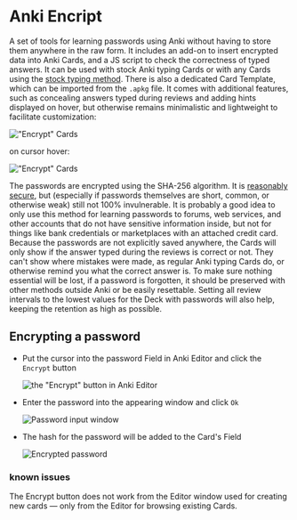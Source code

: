 # Anki Encript
A set of tools for learning passwords using Anki without having to store them anywhere in the raw form. It includes an add-on to insert encrypted data into Anki Cards, and a JS script to check the correctness of typed answers. It can be used with stock Anki typing Cards or with any Cards using the [stock typing method](https://docs.ankiweb.net/templates/fields.html#checking-your-answer). There is also a dedicated Card Template, which can be imported from the `.apkg` file. It comes with additional features, such as concealing answers typed during reviews and adding hints displayed on hover, but otherwise remains minimalistic and lightweight to facilitate customization:

!["Encrypt" Cards](https://github.com/user-attachments/assets/bfd0365c-b8f6-4451-a8c8-0009838a9834)

on cursor hover:

!["Encrypt" Cards](https://github.com/user-attachments/assets/cfb48248-e76b-4b71-b22b-7037c5acb264)

The passwords are encrypted using the SHA-256 algorithm. It is [reasonably secure](https://en.wikipedia.org/wiki/Hash_function_security_summary), but (especially if passwords themselves are short, common, or otherwise weak) still not 100% invulnerable. It is probably a good idea to only use this method for learning passwords to forums, web services, and other accounts that do not have sensitive information inside, but not for things like bank credentials or marketplaces with an attached credit card.
Because the passwords are not explicitly saved anywhere, the Cards will only show if the answer typed during the reviews is correct or not. They can't show where mistakes were made, as regular Anki typing Cards do, or otherwise remind you what the correct answer is. To make sure nothing essential will be lost, if a password is forgotten, it should be preserved with other methods outside Anki or be easily resettable. Setting all review intervals to the lowest values for the Deck with passwords will also help, keeping the retention as high as possible.

## Encrypting a password

- Put the cursor into the password Field in Anki Editor and click the `Encrypt` button

    ![the "Encrypt" button in Anki Editor](https://github.com/user-attachments/assets/9d828255-ae70-44d6-8ea1-19f4edd08edb)
- Enter the password into the appearing window and click `Ok`

    ![Password input window](https://github.com/user-attachments/assets/f84a2f24-d5db-44fc-9c05-ae28f46a767a)
- The hash for the password will be added to the Card's Field

    ![Encrypted password](https://github.com/user-attachments/assets/ed913d6e-e76a-4575-8763-bea855b1e4bb)


### known issues
The Encrypt button does not work from the Editor window used for creating new cards — only from the Editor for browsing existing Cards.
